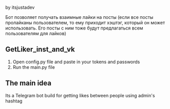 by itsjustadev

Бот позволяет получать взаимные лайки на посты (если все посты пролайканы пользователем, то ему приходит хэштэг, который он может использовать.
Его посты с ним тоже будут предлагаться всем пользователям для лайков)

## GetLiker_inst_and_vk

1. Open config.py file and paste in your tokens and passwords
2. Run the main.py file

## The main idea
Its a Telegram bot build for getting likes between people using admin's hashtag

